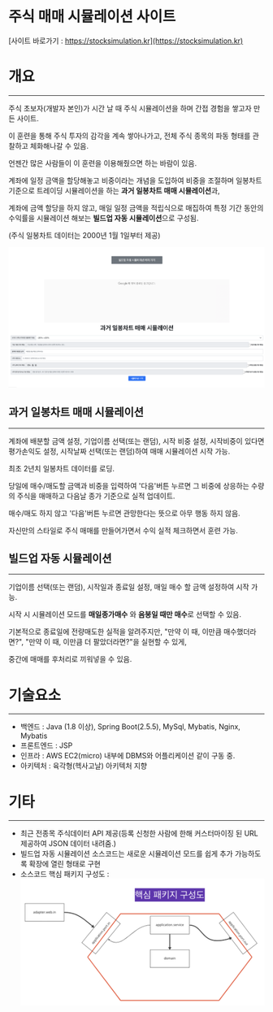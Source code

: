 # 주식 매매 시뮬레이션 사이트
[사이트 바로가기 : https://stocksimulation.kr](https://stocksimulation.kr)




# 개요
----------------
주식 초보자(개발자 본인)가 시간 날 때 주식 시뮬레이션을 하며 간접 경험을 쌓고자 만든 사이트.

이 훈련을 통해 주식 투자의 감각을 계속 쌓아나가고, 전체 주식 종목의 파동 형태를 관찰하고 체화해나갈 수 있음.

언젠간 많은 사람들이 이 훈련을 이용해줬으면 하는 바람이 있음.



계좌에 일정 금액을 할당해놓고 비중이라는 개념을 도입하여 비중을 조절하며 일봉차트 기준으로 트레이딩 시뮬레이션을 하는 **과거 일봉차트 매매 시뮬레이션**과,

계좌에 금액 할당을 하지 않고, 매일 일정 금액을 적립식으로 매집하여 특정 기간 동안의 수익률을 시뮬레이션 해보는 **빌드업 자동 시뮬레이션**으로 구성됨.

(주식 일봉차트 데이터는 2000년 1월 1일부터 제공)

![시뮬레이션 메인화면](src/main/resources/static/images/overview.png)

## 과거 일봉차트 매매 시뮬레이션
----------------
계좌에 배분할 금액 설정, 기업이름 선택(또는 랜덤), 시작 비중 설정, 시작비중이 있다면 평가손익도 설정, 시작날짜 선택(또는 랜덤)하여 매매 시뮬레이션 시작 가능.

최초 2년치 일봉차트 데이터를 로딩.

당일에 매수/매도할 금액과 비중을 입력하여 '다음'버튼 누르면 그 비중에 상응하는 수량의 주식을 매매하고 다음날 종가 기준으로 실적 업데이트.

매수/매도 하지 않고 '다음'버튼 누르면 관망한다는 뜻으로 아무 행동 하지 않음.

자신만의 스타일로 주식 매매를 만들어가면서 수익 실적 체크하면서 훈련 가능.


## 빌드업 자동 시뮬레이션
----------------
기업이름 선택(또는 랜덤), 시작일과 종료일 설정, 매일 매수 할 금액 설정하여 시작 가능.

시작 시 시뮬레이션 모드를 **매일종가매수** 와 **음봉일 때만 매수**로 선택할 수 있음.

기본적으로 종료일에 전량매도한 실적을 알려주지만, "만약 이 때, 이만큼 매수했더라면?", "만약 이 때, 이만큼 더 팔았더라면?"을 실현할 수 있게,

중간에 매매를 후처리로 끼워넣을 수 있음.


# 기술요소
----------------
* 백엔드 : Java (1.8 이상), Spring Boot(2.5.5), MySql, Mybatis, Nginx, Mybatis
* 프론트엔드 : JSP
* 인프라 : AWS EC2(micro) 내부에 DBMS와 어플리케이션 같이 구동 중. 
* 아키텍처 : 육각형(헥사고날) 아키텍처 지향

# 기타
----------------
* 최근 전종목 주식데이터 API 제공(등록 신청한 사람에 한해 커스터마이징 된 URL 제공하여 JSON 데이터 내려줌.)
* 빌드업 자동 시뮬레이션 소스코드는 새로운 시뮬레이션 모드를 쉽게 추가 가능하도록 확장에 열린 형태로 구현
* 소스코드 핵심 패키지 구성도 : 
![핵심 패키지 구성](src/main/resources/static/images/pakages.png)